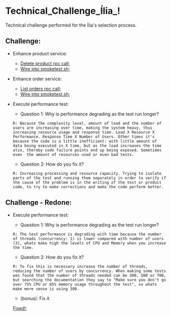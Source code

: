 # Technical_Challenge_Ília_!

Technical challenge performed for the Ília's selection process.


## Challenge:

- Enhance product service:
    *   [Delete product rpc call](https://github.com/LDeolindo/nameko-devex/blob/master/gateapi/gateapi/api/routers/product.py);
    *   [Wire into smoketest.sh](https://github.com/LDeolindo/nameko-devex/blob/master/test/nex-smoketest.sh);

- Enhance order service:
    *   [List orders rpc call](https://github.com/LDeolindo/nameko-devex/blob/master/gateapi/gateapi/api/routers/order.py);
    *   [Wire into smoketest.sh](https://github.com/LDeolindo/nameko-devex/blob/master/test/nex-smoketest.sh);

- Execute performance test:
    *   Question 1: Why is performance degrading as the test run longer?

    `R: Because the complexity level, amount of load and the number of users are increasing over time, making the system heavy, thus increasing resource usage and response time. Load X Resource X Performance. Response Time X Number of Users. Other times it's because the code is a little inefficient: with little amount of data being executed in X time, but as the load increases the time also, thereby code failure points end up being exposed. Sometimes even  the amount of resources used or even bad tests.`

    *   Question 2: How do you fix it?

    `R: Increasing processing and resource capacity. Trying to isolate parts of the test and running them separately in order to verify if the cause of the problem is in the writing of the test or product code, to try to make corrections and make the code perform better. `


## Challenge - Redone:
- Execute performance test:
    *   Question 1: Why is performance degrading as the test run longer?

    `R: The test performance is degrading with time because the number of threads (concurrency: 1) is lower compared with number of users (3), whats make high the levels of CPU and Memory when you increase the time.`

    *   Question 2: How do you fix it?

    `R: To fix this is necessary increase the number of threads, reducing the number of users by concurrency. When making some tests was found that the number of threads needed can be 300, 500 or 700, but searching the documentation they say to "Make sure you don't go over 75% CPU or 85% memory usage throughout the test", so whats make more sense is using 300.`
    
    *   (bonus): Fix it

    [Fixed!](https://github.com/LDeolindo/nameko-devex/blob/master/test/nex-bzt.yml);
